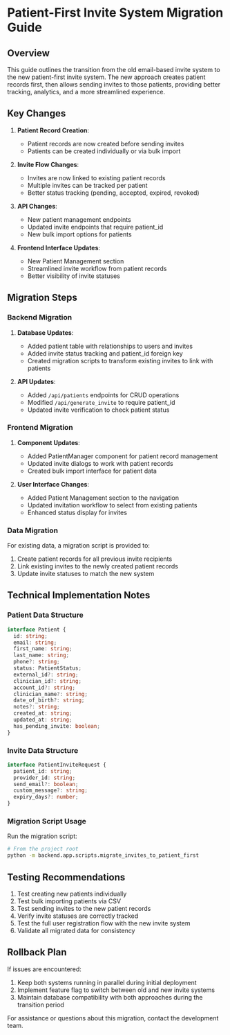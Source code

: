 # Patient-First Invite System Migration Guide

## Overview

This guide outlines the transition from the old email-based invite system to the new patient-first invite system. The new approach creates patient records first, then allows sending invites to those patients, providing better tracking, analytics, and a more streamlined experience.

## Key Changes

1. **Patient Record Creation**: 
   - Patient records are now created before sending invites
   - Patients can be created individually or via bulk import

2. **Invite Flow Changes**:
   - Invites are now linked to existing patient records
   - Multiple invites can be tracked per patient
   - Better status tracking (pending, accepted, expired, revoked)

3. **API Changes**:
   - New patient management endpoints
   - Updated invite endpoints that require patient_id
   - New bulk import options for patients

4. **Frontend Interface Updates**:
   - New Patient Management section
   - Streamlined invite workflow from patient records
   - Better visibility of invite statuses

## Migration Steps

### Backend Migration

1. **Database Updates**:
   - Added patient table with relationships to users and invites
   - Added invite status tracking and patient_id foreign key
   - Created migration scripts to transform existing invites to link with patients

2. **API Updates**:
   - Added `/api/patients` endpoints for CRUD operations
   - Modified `/api/generate_invite` to require patient_id
   - Updated invite verification to check patient status

### Frontend Migration

1. **Component Updates**:
   - Added PatientManager component for patient record management
   - Updated invite dialogs to work with patient records
   - Created bulk import interface for patient data

2. **User Interface Changes**:
   - Added Patient Management section to the navigation
   - Updated invitation workflow to select from existing patients
   - Enhanced status display for invites

### Data Migration

For existing data, a migration script is provided to:
1. Create patient records for all previous invite recipients
2. Link existing invites to the newly created patient records
3. Update invite statuses to match the new system

## Technical Implementation Notes

### Patient Data Structure

```typescript
interface Patient {
  id: string;
  email: string;
  first_name: string;
  last_name: string;
  phone?: string;
  status: PatientStatus;
  external_id?: string;
  clinician_id?: string;
  account_id?: string;
  clinician_name?: string;
  date_of_birth?: string;
  notes?: string;
  created_at: string;
  updated_at: string;
  has_pending_invite: boolean;
}
```

### Invite Data Structure

```typescript
interface PatientInviteRequest {
  patient_id: string;
  provider_id: string;
  send_email?: boolean;
  custom_message?: string;
  expiry_days?: number;
}
```

### Migration Script Usage

Run the migration script:

```bash
# From the project root
python -m backend.app.scripts.migrate_invites_to_patient_first
```

## Testing Recommendations

1. Test creating new patients individually
2. Test bulk importing patients via CSV
3. Test sending invites to the new patient records
4. Verify invite statuses are correctly tracked
5. Test the full user registration flow with the new invite system
6. Validate all migrated data for consistency

## Rollback Plan

If issues are encountered:
1. Keep both systems running in parallel during initial deployment
2. Implement feature flag to switch between old and new invite systems
3. Maintain database compatibility with both approaches during the transition period

For assistance or questions about this migration, contact the development team.
